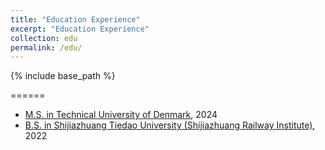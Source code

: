 ```yaml
---
title: "Education Experience"
excerpt: "Education Experience"
collection: edu
permalink: /edu/
---
```


{% include base_path %}

<!-- Education -->
======
* [M.S. in Technical University of Denmark](https://www.dtu.dk/english), 2024
* [B.S. in Shijiazhuang Tiedao University (Shijiazhuang Railway Institute)](http://www.stdu.edu.cn/), 2022